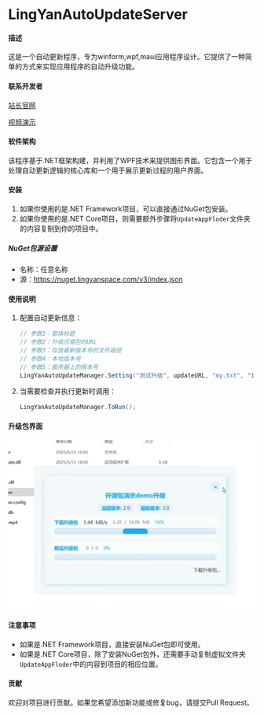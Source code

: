 # LingYanAutoUpdateServer

#### 描述
这是一个自动更新程序，专为winform,wpf,maui应用程序设计。它提供了一种简单的方式来实现应用程序的自动升级功能。

#### 联系开发者

[站长官网](https://www.lingyanspace.com/) 

[视频演示](https://www.bilibili.com/video/BV1RaEGz9EwB?spm_id_from=333.788.videopod.sections&vd_source=4e9f2b51092b6853379566144b71b13a)

#### 软件架构
该程序基于.NET框架构建，并利用了WPF技术来提供图形界面。它包含一个用于处理自动更新逻辑的核心库和一个用于展示更新过程的用户界面。

#### 安装
1. 如果你使用的是.NET Framework项目，可以直接通过NuGet包安装。
2. 如果你使用的是.NET Core项目，则需要额外步骤将`UpdateAppFloder`文件夹的内容复制到你的项目中。

##### NuGet包源设置
- 名称：任意名称
- 源：https://nuget.lingyanspace.com/v3/index.json

#### 使用说明
1. 配置自动更新信息：
   ```csharp
   // 参数1：窗体标题
   // 参数2：升级压缩包的URL
   // 参数3：存放最新版本号的文件路径
   // 参数4：本地版本号
   // 参数5：服务器上的版本号
   LingYanAutoUpdateManager.Setting("测试升级", updateURL, "my.txt", "1.0", "2.0");
   ```
2. 当需要检查并执行更新时调用：
   ```csharp
   LingYanAutoUpdateManager.ToRun();
   ```
#### 升级包界面
![输入图片说明](LingYanAutoUpdate/1751870917159.jpg)
#### 注意事项
- 如果是.NET Framework项目，直接安装NuGet包即可使用。
- 如果是.NET Core项目，除了安装NuGet包外，还需要手动复制虚拟文件夹`UpdateAppFloder`中的内容到项目的相应位置。

#### 贡献
欢迎对项目进行贡献。如果您希望添加新功能或修复bug，请提交Pull Request。
